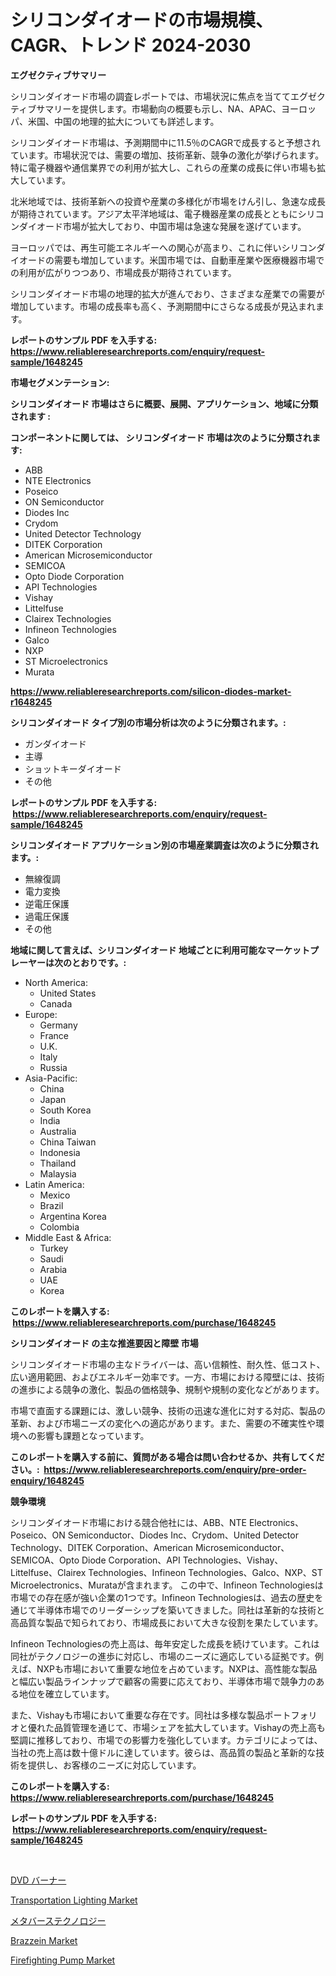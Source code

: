 <p><h1>シリコンダイオードの市場規模、CAGR、トレンド 2024-2030</h1></p><p><strong>エグゼクティブサマリー</strong></p>
<p><p>シリコンダイオード市場の調査レポートでは、市場状況に焦点を当ててエグゼクティブサマリーを提供します。市場動向の概要も示し、NA、APAC、ヨーロッパ、米国、中国の地理的拡大についても詳述します。</p><p>シリコンダイオード市場は、予測期間中に11.5％のCAGRで成長すると予想されています。市場状況では、需要の増加、技術革新、競争の激化が挙げられます。特に電子機器や通信業界での利用が拡大し、これらの産業の成長に伴い市場も拡大しています。</p><p>北米地域では、技術革新への投資や産業の多様化が市場をけん引し、急速な成長が期待されています。アジア太平洋地域は、電子機器産業の成長とともにシリコンダイオード市場が拡大しており、中国市場は急速な発展を遂げています。</p><p>ヨーロッパでは、再生可能エネルギーへの関心が高まり、これに伴いシリコンダイオードの需要も増加しています。米国市場では、自動車産業や医療機器市場での利用が広がりつつあり、市場成長が期待されています。</p><p>シリコンダイオード市場の地理的拡大が進んでおり、さまざまな産業での需要が増加しています。市場の成長率も高く、予測期間中にさらなる成長が見込まれます。</p></p>
<p><strong>レポートのサンプル PDF を入手する: <a href="https://www.reliableresearchreports.com/enquiry/request-sample/1648245">https://www.reliableresearchreports.com/enquiry/request-sample/1648245</a></strong></p>
<p><strong>市場セグメンテーション:</strong></p>
<p><strong> シリコンダイオード 市場はさらに概要、展開、アプリケーション、地域に分類されます :</strong></p>
<p><strong>コンポーネントに関しては、 シリコンダイオード 市場は次のように分類されます: &nbsp;</strong></p>
<p><ul><li>ABB</li><li>NTE Electronics</li><li>Poseico</li><li>ON Semiconductor</li><li>Diodes Inc</li><li>Crydom</li><li>United Detector Technology</li><li>DITEK Corporation</li><li>American Microsemiconductor</li><li>SEMICOA</li><li>Opto Diode Corporation</li><li>API Technologies</li><li>Vishay</li><li>Littelfuse</li><li>Clairex Technologies</li><li>Infineon Technologies</li><li>Galco</li><li>NXP</li><li>ST Microelectronics</li><li>Murata</li></ul></p>
<p><strong><a href="https://www.reliableresearchreports.com/silicon-diodes-market-r1648245">https://www.reliableresearchreports.com/silicon-diodes-market-r1648245</a></strong></p>
<p><strong> シリコンダイオード タイプ別の市場分析は次のように分類されます。:</strong></p>
<p><ul><li>ガンダイオード</li><li>主導</li><li>ショットキーダイオード</li><li>その他</li></ul></p>
<p><strong>レポートのサンプル PDF を入手する: &nbsp;<a href="https://www.reliableresearchreports.com/enquiry/request-sample/1648245">https://www.reliableresearchreports.com/enquiry/request-sample/1648245</a></strong></p>
<p><strong> シリコンダイオード アプリケーション別の市場産業調査は次のように分類されます。:</strong></p>
<p><ul><li>無線復調</li><li>電力変換</li><li>逆電圧保護</li><li>過電圧保護</li><li>その他</li></ul></p>
<p><strong>地域に関して言えば、シリコンダイオード 地域ごとに利用可能なマーケットプレーヤーは次のとおりです。:</strong></p>
<p><ul>
    <li>
        North America:
        <ul>
            <li>United States</li>
            <li>Canada</li>
        </ul>
    </li>
    <li>
        Europe:
        <ul>
            <li>Germany</li>
            <li>France</li>
            <li>U.K.</li>
            <li>Italy</li>
            <li>Russia</li>
        </ul>
    </li>
    <li>
        Asia-Pacific:
        <ul>
            <li>China</li>
            <li>Japan</li>
            <li>South Korea</li>
            <li>India</li>
            <li>Australia</li>
            <li>China Taiwan</li>
            <li>Indonesia</li>
            <li>Thailand</li>
            <li>Malaysia</li>
        </ul>
    </li>
    <li>
        Latin America:
        <ul>
            <li>Mexico</li>
            <li>Brazil</li>
            <li>Argentina Korea</li>
            <li>Colombia</li>
        </ul>
    </li>
    <li>
        Middle East & Africa:
        <ul>
            <li>Turkey</li>
            <li>Saudi</li>
            <li>Arabia</li>
            <li>UAE</li>
            <li>Korea</li>
        </ul>
    </li>
    </ul></p>
<p><strong>このレポートを購入する: &nbsp;<a href="https://www.reliableresearchreports.com/purchase/1648245">https://www.reliableresearchreports.com/purchase/1648245</a></strong></p>
<p><strong>シリコンダイオード の主な推進要因と障壁 市場</strong></p>
<p><p>シリコンダイオード市場の主なドライバーは、高い信頼性、耐久性、低コスト、広い適用範囲、およびエネルギー効率です。一方、市場における障壁には、技術の進歩による競争の激化、製品の価格競争、規制や規制の変化などがあります。</p><p>市場で直面する課題には、激しい競争、技術の迅速な進化に対する対応、製品の革新、および市場ニーズの変化への適応があります。また、需要の不確実性や環境への影響も課題となっています。</p></p>
<p><strong>このレポートを購入する前に、質問がある場合は問い合わせるか、共有してください。:&nbsp; <a href="https://www.reliableresearchreports.com/enquiry/pre-order-enquiry/1648245">https://www.reliableresearchreports.com/enquiry/pre-order-enquiry/1648245</a></strong></p>
<p><strong>競争環境</strong></p>
<p><p>シリコンダイオード市場における競合他社には、ABB、NTE Electronics、Poseico、ON Semiconductor、Diodes Inc、Crydom、United Detector Technology、DITEK Corporation、American Microsemiconductor、SEMICOA、Opto Diode Corporation、API Technologies、Vishay、Littelfuse、Clairex Technologies、Infineon Technologies、Galco、NXP、ST Microelectronics、Murataが含まれます。  この中で、Infineon Technologiesは市場での存在感が強い企業の1つです。Infineon Technologiesは、過去の歴史を通じて半導体市場でのリーダーシップを築いてきました。同社は革新的な技術と高品質な製品で知られており、市場成長において大きな役割を果たしています。</p><p>Infineon Technologiesの売上高は、毎年安定した成長を続けています。これは同社がテクノロジーの進歩に対応し、市場のニーズに適応している証拠です。例えば、NXPも市場において重要な地位を占めています。NXPは、高性能な製品と幅広い製品ラインナップで顧客の需要に応えており、半導体市場で競争力のある地位を確立しています。</p><p>また、Vishayも市場において重要な存在です。同社は多様な製品ポートフォリオと優れた品質管理を通じて、市場シェアを拡大しています。Vishayの売上高も堅調に推移しており、市場での影響力を強化しています。カテゴリによっては、当社の売上高は数十億ドルに達しています。彼らは、高品質の製品と革新的な技術を提供し、お客様のニーズに対応しています。</p></p>
<p><strong>このレポートを購入する: &nbsp; <a href="https://www.reliableresearchreports.com/purchase/1648245">https://www.reliableresearchreports.com/purchase/1648245</a></strong></p>
<p><strong>レポートのサンプル PDF を入手する: &nbsp;<a href="https://www.reliableresearchreports.com/enquiry/request-sample/1648245">https://www.reliableresearchreports.com/enquiry/request-sample/1648245</a></strong><strong></strong></p>
<p>&nbsp;</p>
<p><p><a href="https://github.com/schmahlson/Market-Research-Report-List-1/blob/main/943928028120.md">DVD バーナー</a></p><p><a href="https://github.com/arionmp/Market-Research-Report-List-2/blob/main/transportation-lighting-market.md">Transportation Lighting Market</a></p><p><a href="https://github.com/zjkmgcs938405/Market-Research-Report-List-1/blob/main/453838328117.md">メタバーステクノロジー</a></p><p><a href="https://issuu.com/reportprime-2/docs/brazzein-market-size-2030.pptx">Brazzein Market</a></p><p><a href="https://github.com/markusgodoy/Market-Research-Report-List-2/blob/main/firefighting-pump-market.md">Firefighting Pump Market</a></p></p>